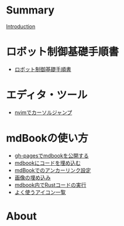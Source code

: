 # Summary

[Introduction](README.md)

# ロボット制御基礎手順書
- [ロボット制御基礎手順書](robot_basis_250710.md)
<!-- 
- [OLEDコネクタ ハンダ付け手順書](oled_connector_250717.md)
-->

# エディタ・ツール
- [nvimでカーソルジャンプ](nvim_cursor_jump.md)

# mdBookの使い方

- [gh-pagesでmdbookを公開する](how_to_deploy_from_gh-pages.md)
- [mdbookにコードを埋め込む](how_to_embed_code_from_files.md)
- [mdBookでのアンカーリンク設定](anchor_links_in_mdbook.md)
- [画像の埋め込み](how_to_embed_imagefile.md)
- [mdbook内でRustコードの実行](how_to_use_playground.md)
- [よく使うアイコン一覧](icon.md)

<!--
# その他の例
- [Nested example](nested/README.md)
    - [My First Chapter](my-first-chapter.md)
    - [Sub-chapter](nested/sub-chapter.md)
    - [なぜ固有ベクトルで行列の対角化ができるか](nested/det.md)
-->

# About

